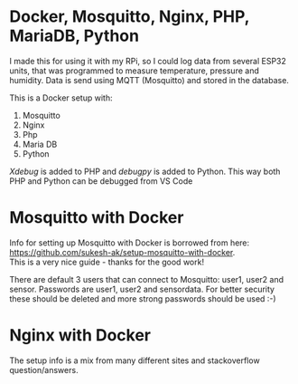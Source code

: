 # Docker, Mosquitto, Nginx, PHP, MariaDB, Python

I made this for using it with my RPi, so I could log data from several ESP32 units, that was programmed to measure temperature, pressure and humidity.
Data is send using MQTT (Mosquitto) and stored in the database.


This is a Docker setup with:
1. Mosquitto
2. Nginx
3. Php
4. Maria DB
5. Python

*Xdebug* is added to PHP and *debugpy* is added to Python. This way both PHP and Python can be debugged from VS Code

# Mosquitto with Docker
Info for setting up Mosquitto with Docker is borrowed from here: https://github.com/sukesh-ak/setup-mosquitto-with-docker.  
This is a very nice guide - thanks for the good work!

There are default 3 users that can connect to Mosquitto: user1, user2 and sensor.
Passwords are user1, user2 and sensordata.
For better security these should be deleted and more strong passwords should be used :-)

# Nginx with Docker
The setup info is a mix from many different sites and stackoverflow question/answers.

